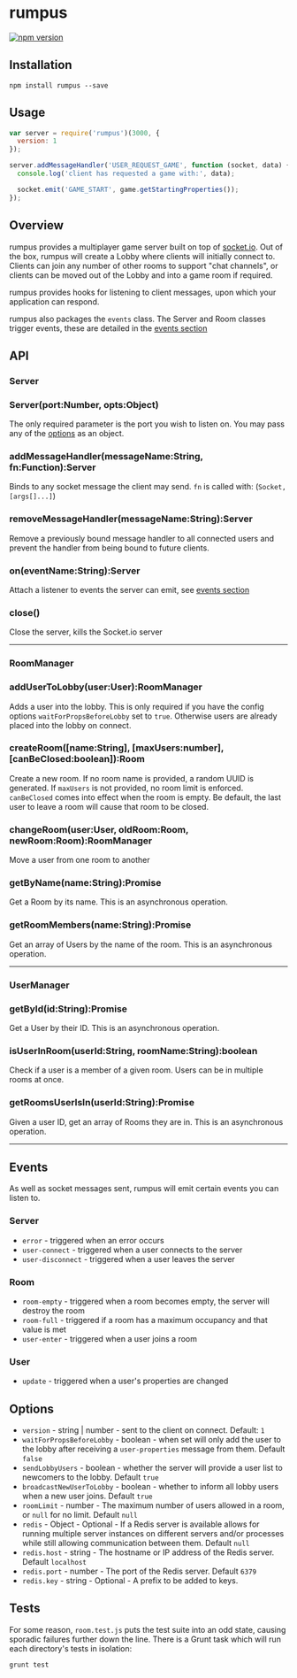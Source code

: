 # rumpus

[![npm version](https://badge.fury.io/js/rumpus.svg)](https://badge.fury.io/js/rumpus)

## Installation

`npm install rumpus --save`

## Usage

```javascript
var server = require('rumpus')(3000, {
  version: 1
});

server.addMessageHandler('USER_REQUEST_GAME', function (socket, data) {
  console.log('client has requested a game with:', data);

  socket.emit('GAME_START', game.getStartingProperties());
});
```

## Overview
rumpus provides a multiplayer game server built on top of [socket.io](https://socket.io). Out of the box, rumpus will create a Lobby where clients will initially connect to. Clients can join any number of other rooms to support "chat channels", or clients can be moved out of the Lobby and into a game room if required.

rumpus provides hooks for listening to client messages, upon which your application can respond.

rumpus also packages the `events` class. The Server and Room classes trigger events, these are detailed in the [events section](https://github.com/cloakedninjas/rumpus#events)

## API

### Server

### Server(port:Number, opts:Object)
The only required parameter is the port you wish to listen on. You may pass any of the [options](https://github.com/cloakedninjas/rumpus#options) as an object.

### addMessageHandler(messageName:String, fn:Function):Server
Binds to any socket message the client may send. `fn` is called with: (`Socket, [args[]...]`)

### removeMessageHandler(messageName:String):Server
Remove a previously bound message handler to all connected users and prevent the handler from being bound to future clients.

### on(eventName:String):Server
Attach a listener to events the server can emit, see [events section](https://github.com/cloakedninjas/rumpus#events)

### close()
Close the server, kills the Socket.io server

---

### RoomManager

### addUserToLobby(user:User):RoomManager
Adds a user into the lobby. This is only required if you have the config options `waitForPropsBeforeLobby` set to `true`. Otherwise users are already placed into the lobby on connect.

### createRoom([name:String], [maxUsers:number], [canBeClosed:boolean]):Room
Create a new room. If no room name is provided, a random UUID is generated.
If `maxUsers` is not provided, no room limit is enforced.
`canBeClosed` comes into effect when the room is empty. Be default, the last user to leave a room will cause that room to be closed.

### changeRoom(user:User, oldRoom:Room, newRoom:Room):RoomManager
Move a user from one room to another

### getByName(name:String):Promise
Get a Room by its name. This is an asynchronous operation.

### getRoomMembers(name:String):Promise
Get an array of Users by the name of the room. This is an asynchronous operation.

---

### UserManager

### getById(id:String):Promise
Get a User by their ID. This is an asynchronous operation.

### isUserInRoom(userId:String, roomName:String):boolean
Check if a user is a member of a given room. Users can be in multiple rooms at once.

### getRoomsUserIsIn(userId:String):Promise
Given a user ID, get an array of Rooms they are in. This is an asynchronous operation.

---

## Events
As well as socket messages sent, rumpus will emit certain events you can listen to.

### Server
- `error` - triggered when an error occurs
- `user-connect` - triggered when a user connects to the server
- `user-disconnect` - triggered when a user leaves the server
 
### Room
- `room-empty` - triggered when a room becomes empty, the server will destroy the room
- `room-full` - triggered if a room has a maximum occupancy and that value is met
- `user-enter` - triggered when a user joins a room

### User
- `update` - triggered when a user's properties are changed

## Options

- `version` - string | number - sent to the client on connect. Default: `1`
- `waitForPropsBeforeLobby` - boolean - when set will only add the user to the lobby after receiving a `user-properties` message from them. Default `false`
- `sendLobbyUsers` - boolean - whether the server will provide a user list to newcomers to the lobby. Default `true`
- `broadcastNewUserToLobby` - boolean - whether to inform all lobby users when a new user joins. Default `true`
- `roomLimit` - number - The maximum number of users allowed in a room, or `null` for no limit. Default `null`
- `redis` - Object - Optional - If a Redis server is available allows for running multiple server instances on different servers and/or processes while still allowing communication between them. Default `null`
- `redis.host` - string - The hostname or IP address of the Redis server. Default `localhost`
- `redis.port` - number - The port of the Redis server. Default `6379`
- `redis.key` - string - Optional - A prefix to be added to keys.

## Tests

For some reason, `room.test.js` puts the test suite into an odd state, causing sporadic failures further down the line. There is a Grunt task which will run each directory's tests in isolation: 

`grunt test`